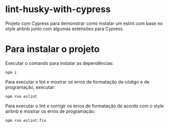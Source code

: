 # lint-husky-with-cypress
Projeto com Cypress para demonstrar como instalar um eslint com base no style airbnb junto com algumas extensões para Cypress.

# Para instalar o projeto

Executar o comando para instalar as dependências:

```npm i```

Para executar o lint e mostrar os erros de formatação de código e de programação, executar:

```npm run eslint```

Para executar o lint e corrigir os erros de formatação de acordo com o style airbnb e mostrar os erros de programação: 


```npm run eslint:fix```
